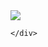 <html lang="en-US">
  <head>
    <meta charset="UTF-8">
    <meta http-equiv="X-UA-Compatible" content="IE=edge">
    <meta name="viewport" content="width=device-width, initial-scale=1">

  </head>
  <body>
    <div class="container-lg px-3 my-5 markdown-body">
      
   <img src="https://i.imgur.com/O4UiucR.png" usemap="#image-map" />

<map name="image-map">
    <area target="" alt="" title="" href="https://api.whatsapp.com/send?phone=351912140344&amp;text=Ol%C3%A1%20Marcelo%2C%20gostaria%20de%20saber%20mais%20sobre%20os%20servi%C3%A7os%20da%20Century%2021." coords="118,1435,82" shape="circle" />
    <area target="" alt="" title="" href="https://www.facebook.com/marcelo.aiello.7906" coords="330,1437,82" shape="circle" />
    <area target="" alt="" title="" href="https://goo.gl/maps/HmfSbn1cZpPcGfmH9" coords="538,1437,84" shape="circle" />
    <area target="" alt="" title="" href="https://www.mysitec21.com/c21pt/marcelo-a/" coords="748,1437,81" shape="circle" />
    <area target="" alt="" title="" href="mailto:marcelo-a@century21.pt" coords="88,1123,824,1221" shape="rect" />
    <area target="" alt="" title="" href="tel:+351912140344" coords="824,1120,91,1032" shape="rect" />
</map>

      
    </div>
    
  </body>
</html>
